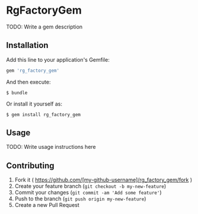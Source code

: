 # RgFactoryGem

TODO: Write a gem description

## Installation

Add this line to your application's Gemfile:

```ruby
gem 'rg_factory_gem'
```

And then execute:

    $ bundle

Or install it yourself as:

    $ gem install rg_factory_gem

## Usage

TODO: Write usage instructions here

## Contributing

1. Fork it ( https://github.com/[my-github-username]/rg_factory_gem/fork )
2. Create your feature branch (`git checkout -b my-new-feature`)
3. Commit your changes (`git commit -am 'Add some feature'`)
4. Push to the branch (`git push origin my-new-feature`)
5. Create a new Pull Request

